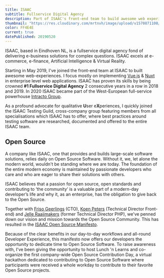 ```yaml
---
title: ISAAC
subtitle: Fullservice Digital Agency
description: Part of ISAAC's front-end team to build awesome web experiences built on Vue, Nuxt & other JavaScript frameworks.
thumbnail: "https://res.cloudinary.com/mrtnvh/image/upload/v1570871100/mrtnvh.com/isaac.jpg"
color: FF4E4E
current: true
datePublished: 20190520
---
```


<div class="intro mb-ggy">

ISAAC, based in Eindhoven NL, is a fullservice digital agency fond of delivering  e-business solutions for complex questions. ISAAC excels at e-commerce, e-finance, Artificial Intelligence & Virtual Reality.

</div>

<div class="column-lg-2 column-xxl-3 mb-ggy">

Starting in May 2019, I've joined the front-end team at ISAAC to built awesome web-experiences. I focus mostly on implementing [Vue.js](https://vuejs.org/) & [Nuxt](https://nuxtjs.org/) in enterprise level web applications. ISAAC has proven its skills by being crowned **#1 Fullservice Digital Agency** 2 consecutive years in a row in 2018 and 2019. In 2020 ISAAC became part of the West-European full-service powerhouse [Intracto Group](https://intracto.group).

As a profound advocate for qualitative **U**ser e**X**periences, I quickly joined the ISAAC Testing Guild, cross-company group featuring members from all specialisations which ISAAC has to offer, where best practices around testing software are researched, documented and  offered to the entire ISAAC team.

</div>

## Open Source

<div class="column-lg-2 column-xxl-3 mb-ggy">

A company like ISAAC, one that provides and builds large-scale software solutions, relies daily on Open Source Software. Without it, we, let alone the modern world, wouldn't be standing where we are today. The foundation of the entire modern economy is maintained by passionate developers who care and who are eager to share their solutions with others.

ISAAC believes that a passion for open source, open standards and contributing to ‘the community’ is a valuable part of a modern-day developer’s life and why it, as an enterprise, has the obligation to give back to the Open Source.

Together with [Friso Geerlings](https://www.linkedin.com/in/friso-geerlings-b47b384/) (CTO), [Koen Peters](https://www.linkedin.com/in/kfapeters/) (Technical Director Front-end) and [Jelle Raaijmakers](https://www.linkedin.com/in/jelleraaijmakers/) (former Technical Director PHP), we've penned down our vision and mission towards the Open Source Community. This has resulted in the [ISAAC Open Source Manifesto](https://www.isaac.nl/nl/developer-blog/open-source-manifest).

Because of the clear benefits in our day-to-day workflows and all-round Developer Experience, this manifesto now offers our developers the opportunity to dedicate time to Open Source Software. To raise awareness with, I've been giving the opportunity to host Lunch 'n Learns and co-organize the first company-wide Open Source Contribution Day, a virtual hackathon dedicated to contributing to Open Source Software where participants were received a whole workday to contribute to their favorite Open Source projects.

</div>

